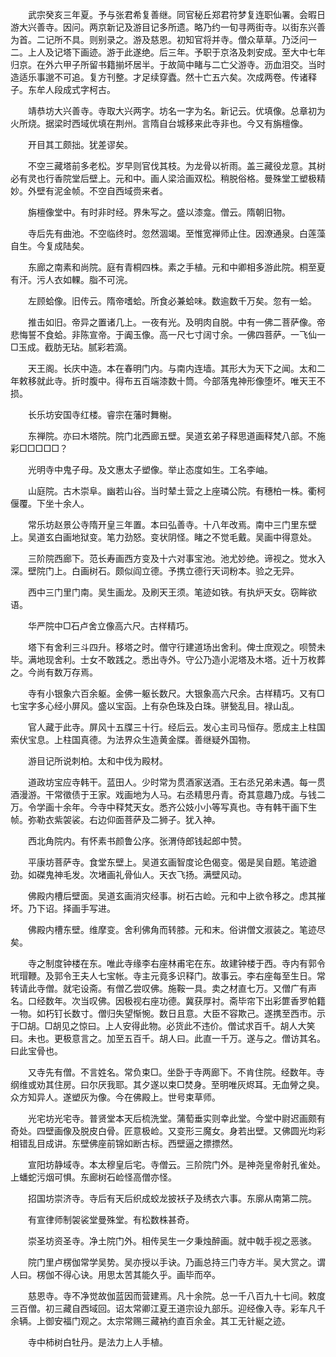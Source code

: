 　　武宗癸亥三年夏。予与张君希复善继。同官秘丘郑君符梦复连职仙署。会暇日游大兴善寺。因问。两京新记及游目记多所遗。略乃约一旬寻两街寺。以街东兴善为首。二记所不具。则别录之。游及慈恩。初知官将并寺。僧众草草。乃泛问一二。上人及记塔下画迹。游于此遂绝。后三年。予职于京洛及刺安成。至大中七年归京。在外六甲子所留书籍揃坏居半。于故简中睹与二亡父游寺。沥血泪交。当时造适乐事邈不可追。复方刊整。才足续穿蠹。然十亡五六矣。次成两卷。传诸释子。东牟人段成式字柯古。

　　靖恭坊大兴善寺。寺取大兴两字。坊名一字为名。新记云。优填像。总章初为火所烧。据梁时西域优填在荆州。言隋自台城移来此寺非也。今又有旃檀像。

　　开目其工颇拙。犹差谬矣。

　　不空三藏塔前多老松。岁早则官伐其枝。为龙骨以祈雨。盖三藏役龙意。其树必有灵也行香院堂后壁上。元和中。画人梁洽画双松。稍脱俗格。曼殊堂工塑极精妙。外壁有泥金帧。不空自西域赍来者。

　　旃檀像堂中。有时非时经。界朱写之。盛以漆龛。僧云。隋朝旧物。

　　寺后先有曲池。不空临终时。忽然涸竭。至惟宽禅师止住。因潦通泉。白莲藻自生。今复成陆矣。

　　东廊之南素和尚院。庭有青桐四株。素之手植。元和中卿相多游此院。桐至夏有汗。污人衣如輠。脂不可浣。

　　左顾蛤像。旧传云。隋帝嗜蛤。所食必兼蛤味。数逾数千万矣。忽有一蛤。

　　推击如旧。帝异之置诸几上。一夜有光。及明肉自脱。中有一佛二菩萨像。帝悲悔誓不食蛤。非陈宣帝。于阗玉像。高一尺七寸阔寸余。一佛四菩萨。一飞仙一□玉成。截肪无玷。腻彩若滴。

　　天王阁。长庆中造。本在春明门内。与南内连墙。其形大为天下之闻。太和二年敕移就此寺。折时腹中。得布五百端漆数十筒。今部落鬼神形像堕坏。唯天王不损。

　　长乐坊安国寺红楼。睿宗在藩时舞榭。

　　东禅院。亦曰木塔院。院门北西廊五壁。吴道玄弟子释思道画释梵八部。不施彩□□□□□？

　　光明寺中鬼子母。及文惠太子塑像。举止态度如生。工名李岫。

　　山庭院。古木崇阜。幽若山谷。当时辇土营之上座璘公院。有穗柏一株。衢柯偃覆。下坐十余人。

　　常乐坊赵景公寺隋开皇三年置。本曰弘善寺。十八年改焉。南中三门里东壁上。吴道玄白画地狱变。笔力劲怒。变状阴怪。睹之不觉毛戴。吴画中得意处。

　　三阶院西廊下。范长寿画西方变及十六对事宝池。池尤妙绝。谛视之。觉水入深。壁院门上。白画树石。颇似阎立德。予携立德行天词粉本。验之无异。

　　西中三门里门南。吴生画龙。及刷天王须。笔迹如铁。有执炉天女。窃眸欲语。

　　华严院中□石卢舍立像高六尺。古样精巧。

　　塔下有舍利三斗四升。移塔之时。僧守行建道场出舍利。俾士庶观之。呗赞未毕。满地现舍利。士女不敢践之。悉出寺外。守公乃造小泥塔及木塔。近十万枚葬之。今尚有数万存焉。

　　寺有小银象六百余躯。金佛一躯长数尺。大银象高六尺余。古样精巧。又有□七宝字多心经小屏风。盛以宝函。上有杂色珠及白珠。骈甃乱目。禄山乱。

　　官人藏于此寺。屏风十五牒三十行。经后云。发心主司马恒存。愿成主上柱国索伏宝息。上柱国真德。为法界众生造黄金牒。善继疑外国物。

　　游目记所说刺柏。太和中伐为殿材。

　　道政坊宝应寺韩干。蓝田人。少时常为贯酒家送酒。王右丞兄弟未遇。每一贯酒漫游。干常徵债于王家。戏画地为人马。右丞精思丹青。奇其意趣乃成。与钱二万。令学画十余年。今寺中释梵天女。悉齐公妓小小等写真也。寺有韩干画下生帧。弥勒衣紫袈裟。右边仰面菩萨及二狮子。犹入神。

　　西北角院内。有怀素书颜鲁公序。张渭侍郎钱起郎中赞。

　　平康坊菩萨寺。食堂东壁上。吴道玄画智度论色偈变。偈是吴自题。笔迹遒劲。如磔鬼神毛发。次堵画礼骨仙人。天衣飞扬。满壁风动。

　　佛殿内槽后壁面。吴道玄画消灾经事。树石古崄。元和中上欲令移之。虑其摧坏。乃下诏。择画手写进。

　　佛殿内槽东壁。维摩变。舍利佛角而转膝。元和末。俗讲僧文淑装之。笔迹尽矣。

　　寺之制度钟楼在东。唯此寺缘李右座林甫宅在东。故建钟楼于西。寺内有郭令玳瑁鞭。及郭令王夫人七宝帐。寺主元竟多识释门。故事云。李右座每至生日。常转请此寺僧。就宅设斋。有僧乙尝叹佛。施鞍一具。卖之材直七万。又僧广有声名。口经数年。次当叹佛。因极视右座功德。冀获厚衬。斋毕帘下出彩篚香罗帕籍一物。如朽钉长数寸。僧归失望惭惋。数日且意。大臣不容欺己。遂携至西市。示于□胡。□胡见之惊曰。上人安得此物。必货此不违价。僧试求百千。胡人大笑曰。未也。更极意言之。加至五百千。胡人曰。此直一千万。遂与之。僧访其名。曰此宝骨也。

　　又寺先有僧。不言姓名。常负束□。坐卧于寺两廊下。不肯住院。经数年。寺纲维或劝其住房。曰尔厌我耶。其夕遂以束□焚身。至明唯灰烬耳。无血膋之臭。众方知异人。遂塑灰为像。今在佛殿上。世号束草师。

　　光宅坊光宅寺。普贤堂本天后梳洗堂。蒲萄垂实则幸此堂。今堂中尉迟画颇有奇处。四壁画像及脱皮白骨。匠意极崄。又变形三魔女。身若出壁。又佛圆光均彩相错乱目成讲。东壁佛座前锦如断古标。西壁逼之摽摽然。

　　宣阳坊静域寺。本太穆皇后宅。寺僧云。三阶院门外。是神尧皇帝射孔雀处。上蟠蛇污烟可惧。东廊树石崄怪高僧亦怪。

　　招国坊崇济寺。寺后有天后织成蛟龙披袄子及绣衣六事。东廓从南第二院。

　　有宣律师制袈裟堂曼殊堂。有松数株甚奇。

　　崇圣坊资圣寺。净土院门外。相传吴生一夕秉烛醉画。就中戟手视之恶骇。

　　院门里卢楞伽常学吴势。吴亦授以手诀。乃画总持三门寺方半。吴大赏之。谓人曰。楞伽不得心诀。用思太苦其能久乎。画毕而卒。

　　慈恩寺。寺不净觉故伽蓝因而营建焉。凡十余院。总一千八百九十七间。敕度三百僧。初三藏自西域回。诏太常卿江夏王道宗设九部乐。迎经像入寺。彩车凡千余辆。上御安福门观之。太宗常赐三藏衲约直百余金。其工无针綖之迹。

　　寺中柿树白牡丹。是法力上人手植。 
